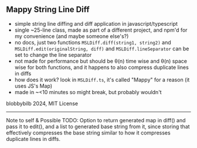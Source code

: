 ## Mappy String Line Diff

- simple string line diffing and diff application in javascript/typescript
- single ~25-line class, made as part of a different project, and npm'd for my convenience (and maybe someone else's?)
- no docs, just two functions `MSLDiff.diff(string1, string2)` and `MSLDiff.edit(originalString, diff)` and `MSLDiff.lineSeparator` can be set to change the line separator
- not made for performance but should be θ(n) time wise and θ(n) space wise for both functions, and it happens to also compress duplicate lines in diffs
- how does it work? look in `MSLDiff.ts`, it's called "Mappy" for a reason (it uses JS's Map)
- made in ~<10 minutes so might break, but probably wouldn't

blobbybilb 2024, MIT License

---

Note to self & Possible TODO: Option to return generated map in diff() and pass it to edit(), and a list to generated base string from it, since storing that effectively compresses the base string similar to how it compresses duplicate lines in diffs.
